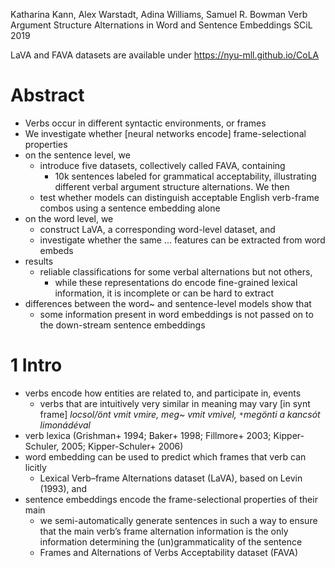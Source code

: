 Katharina Kann, Alex Warstadt, Adina Williams, Samuel R. Bowman
Verb Argument Structure Alternations in Word and Sentence Embeddings
SCiL 2019

LaVA and FAVA datasets are available under https://nyu-mll.github.io/CoLA

# Abstract

* Verbs occur in different syntactic environments, or frames
* We investigate whether [neural networks encode] frame-selectional properties
* on the sentence level, we
  * introduce five datasets, collectively called FAVA, containing
    * 10k sentences labeled for grammatical acceptability, illustrating
      different verbal argument structure alternations.  We then
  * test whether models can distinguish acceptable English verb-frame combos
    using a sentence embedding alone
* on the word level, we
  * construct LaVA, a corresponding word-level dataset, and
  * investigate whether the same ... features can be extracted from word embeds
* results
  * reliable classifications for some verbal alternations but not others,
    * while these representations do encode fine-grained lexical information,
      it is incomplete or can be hard to extract
* differences between the word~ and sentence-level models show that
  * some information present in word embeddings is not passed on to the
    down-stream sentence embeddings

# 1 Intro

* verbs encode how entities are related to, and participate in, events
  * verbs that are intuitively very similar in meaning may vary [in synt frame]
  _locsol/önt vmit vmire, meg~ vmit vmivel, `*`megönti a kancsót limonádéval_
* verb lexica (Grishman+ 1994; Baker+ 1998; Fillmore+ 2003;
  Kipper-Schuler, 2005; Kipper-Schuler+ 2006)
* word embedding can be used to predict which frames that verb can licitly
  * Lexical Verb–frame Alternations dataset (LaVA), based on Levin (1993), and
* sentence embeddings encode the frame-selectional properties of their main
  * we semi-automatically generate sentences in such a way to ensure that the
    main verb’s frame alternation information is the only information
    determining the (un)grammaticality of the sentence
  * Frames and Alternations of Verbs Acceptability dataset (FAVA)
